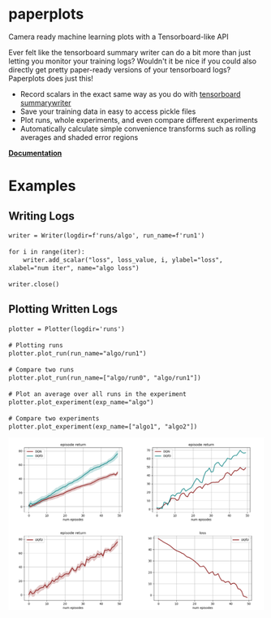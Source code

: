 # paperplots
Camera ready machine learning plots with a Tensorboard-like API

Ever felt like the tensorboard summary writer can do a bit more than just letting you monitor your training logs? Wouldn't it be nice if you could also directly get pretty paper-ready versions of your tensorboard logs? Paperplots does just this! 

- Record scalars in the exact same way as you do with [tensorboard summarywriter](https://pytorch.org/docs/stable/tensorboard.html) 
- Save your training data in easy to access pickle files
- Plot runs, whole experiments, and even compare different experiments
- Automatically calculate simple convenience transforms such as rolling averages and shaded error regions

[**Documentation**](Docs.md)

# Examples

## Writing Logs
```
writer = Writer(logdir=f'runs/algo', run_name=f'run1')

for i in range(iter):
	writer.add_scalar("loss", loss_value, i, ylabel="loss", xlabel="num iter", name="algo loss")

writer.close()

```

## Plotting Written Logs
```
plotter = Plotter(logdir='runs')

# Plotting runs
plotter.plot_run(run_name="algo/run1")

# Compare two runs
plotter.plot_run(run_name=["algo/run0", "algo/run1"])

# Plot an average over all runs in the experiment
plotter.plot_experiment(exp_name="algo")

# Compare two experiments
plotter.plot_experiment(exp_name=["algo1", "algo2"])
```

![Plots](test_plots/plots.png)